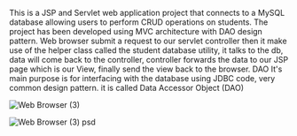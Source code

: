 This is a JSP and Servlet web application project that connects to a MySQL database allowing users to perform CRUD operations on students. The project has been developed using MVC architecture with DAO design pattern.
Web browser submit a request to our servlet controller then it make use of the helper class called the student database utility, it talks to the db, data will come back to the controller, controller forwards the data to our JSP page which is our View, finally send the view back to the browser.
DAO
It's main purpose is for interfacing with the database using JDBC code, very common design pattern. it is called Data Accessor Object (DAO)


![Web Browser (3)](https://github.com/RandulaTharaka/Test/assets/60685092/da724f68-7d41-4639-b99a-3ad6e432b93f)

![Web Browser (3) psd](https://github.com/RandulaTharaka/Test/assets/60685092/ede28283-daba-4953-965d-bfc2364fd0d5)



